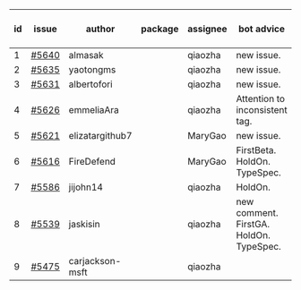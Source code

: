 | id | issue | author | package | assignee | bot advice | created date of issue | target release date | date from target |
| ------ | ------ | ------ | ------ | ------ | ------ | ------ | ------ | :-----: |
| 1 | [#5640](https://github.com/Azure/sdk-release-request/issues/5640) | almasak |  | qiaozha | new issue. | 10-23 | 11-21 |  |
| 2 | [#5635](https://github.com/Azure/sdk-release-request/issues/5635) | yaotongms |  | qiaozha | new issue. | 10-23 | 11-22 |  |
| 3 | [#5631](https://github.com/Azure/sdk-release-request/issues/5631) | albertofori |  | qiaozha | new issue. | 10-22 | 11-22 |  |
| 4 | [#5626](https://github.com/Azure/sdk-release-request/issues/5626) | emmeliaAra |  | qiaozha | Attention to inconsistent tag. | 10-22 | 11-22 |  |
| 5 | [#5621](https://github.com/Azure/sdk-release-request/issues/5621) | elizatargithub7 |  | MaryGao | new issue. | 10-16 | 11-22 |  |
| 6 | [#5616](https://github.com/Azure/sdk-release-request/issues/5616) | FireDefend |  | MaryGao | FirstBeta. HoldOn. TypeSpec. | 10-15 | 10-25 |  |
| 7 | [#5586](https://github.com/Azure/sdk-release-request/issues/5586) | jijohn14 |  | qiaozha | HoldOn. | 10-10 | 10-25 |  |
| 8 | [#5539](https://github.com/Azure/sdk-release-request/issues/5539) | jaskisin |  | qiaozha | new comment. FirstGA. HoldOn. TypeSpec. | 09-27 | 10-24 |  |
| 9 | [#5475](https://github.com/Azure/sdk-release-request/issues/5475) | carjackson-msft |  | qiaozha |  | 09-09 | 09-27 |  |
